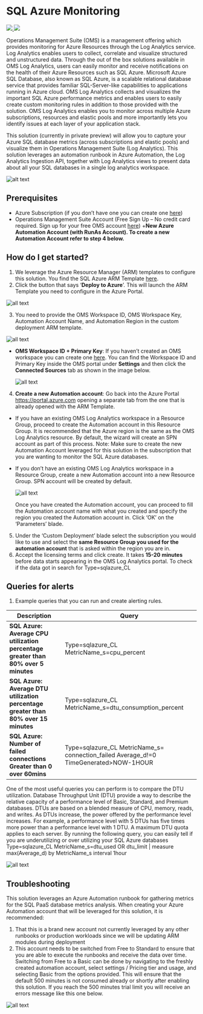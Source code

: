 # SQL Azure Monitoring

<a href="https://portal.azure.com/#create/Microsoft.Template/uri/https%3A%2F%2Fraw.githubusercontent.com%2FAzure%2Fazure-quickstart-templates%2Fmaster%2F101-sqlazure-oms-monitoring%2Fazuredeploy.json" target="_blank">
    <img src="http://azuredeploy.net/deploybutton.png"/>
</a>
<a href="http://armviz.io/#/?load=https%3A%2F%2Fraw.githubusercontent.com%2FAzure%2Fazure-quickstart-templates%2Fmaster%2F101-sqlazure-oms-monitoring%2Fazuredeploy.json" target="_blank">
    <img src="http://armviz.io/visualizebutton.png"/>
</a>

Operations Management Suite (OMS) is a management offering which provides monitoring for Azure Resources through the Log Analytics service. Log Analytics enables users to collect, correlate and visualize structured and unstructured data. Through the out of the box solutions available in OMS Log Analytics, users can easily monitor and receive notifications on the health of their Azure Resources such as SQL Azure. Microsoft Azure SQL Database, also known as SQL Azure, is a scalable relational database service that provides familiar SQL-Server-like capabilities to applications running in Azure cloud. OMS Log Analytics collects and visualizes the important SQL Azure performance metrics and enables users to easily create custom monitoring rules in addition to those provided with the solution. OMS Log Analytics enables you to monitor across multiple Azure subscriptions, resources and elastic pools and more importantly lets you identify issues at each layer of your application stack. 

This solution (currently in private preview) will allow you to capture your Azure SQL database metrics (across subscriptions and elastic pools) and visualize them in Operations Management Suite (Log Analytics). This solution leverages an automation runbook in Azure Automation, the Log Analytics Ingestion API, together with Log Analytics views to present data about all your SQL databases in a single log analytics workspace. 

![alt text](images/SQLAzurePaaS.png "SQL Azure Monitoring")
 
## Prerequisites

+ Azure Subscription (if you don’t have one you can create one [here](https://azure.microsoft.com/en-us/free/))
+ Operations Management Suite Account (Free Sign Up – No credit card required. Sign up for your free OMS account [here](https://www.microsoft.com/en-us/cloud-platform/operations-management-suite))
+**New Azure Automation Account (with RunAs Account). To create a new Automation Account refer to step 4 below.**

## How do I get started?

1. We leverage the Azure Resource Manager (ARM) templates to configure this solution. You find the SQL Azure ARM Template [here](https://azure.microsoft.com/en-us/documentation/templates/101-sqlazure-oms-monitoring/).
2. Click the button that says ‘**Deploy to Azure**’. This will launch the ARM Template you need to configure in the Azure Portal.
  
  ![all text](images/01sqlazure.png "SQL Azure") 
  
3. You need to provide the OMS Workspace ID, OMS Workspace Key, Automation Account Name, and Automation Region in the custom deployment ARM template.
  
  ![all text](images/02sqlazure.png "SQL Azure") 
  
 * **OMS Workspace ID + Primary Key**: If you haven’t created an OMS workspace you can create one [here](https://www.microsoft.com/en-us/cloud-platform/operations-management-suite). You can find the Workspace ID and Primary Key inside the OMS portal under **Settings** and then click the **Connected Sources** tab as shown in the image below.
   
   ![all text](images/03sqlazure.png "SQL Azure") 
   
4. **Create a new Automation account**: Go back into the Azure Portal https://portal.azure.com opening a separate tab from the one that is already opened with the ARM Template.
 * If you have an existing OMS Log Analytics workspace in a Resource Group, proceed to create the Automation account in this Resource Group. It is recommended that the Azure region is the same as the OMS Log Analytics resource. By default, the wizard will create an SPN account as part of this process. Note: Make sure to create the new Automation Account leveraged for this solution in the subscription that you are wanting to monitor the SQL Azure databases.
 * If you don’t have an existing OMS Log Analytics workspace in a Resource Group, create a new Automation account into a new Resource Group. SPN account will be created by default.
   
   ![all text](images/04sqlazure.png "SQL Azure") 
   
    Once you have created the Automation account, you can proceed to fill the Automation account name with what you created and specify the region you created the Automation account in. Click ‘OK’ on the ‘Parameters’ blade.
5. Under the ‘Custom Deployment’ blade select the subscription you would like to use and select the **same Resource Group you used for the automation account** that is asked within the region you are in.
6. Accept the licensing terms and click create. It takes **15-20 minutes** before data starts appearing in the OMS Log Analytics portal. To check if the data got in search for Type=sqlazure_CL

## Queries for alerts

1. Example queries that you can run and create alerting rules.

Description | Query
--- | ---
**SQL Azure: Average CPU utilization percentage greater than 80% over 5 minutes** | Type=sqlazure_CL MetricName_s=cpu_percent  | measure Avg(Average_d) by DatabaseName_s interval 10minutes
**SQL Azure: Average DTU utilization percentage greater than 80% over 15 minutes** |Type=sqlazure_CL MetricName_s=dtu_consumption_percent  | measure Avg(Average_d) by DatabaseName_s interval 10minutes
**SQL Azure: Number of failed connections Greater than 0 over 60mins** | Type=sqlazure_CL MetricName_s= connection_failed Average_d!=0 TimeGenerated>NOW-1HOUR | measure count() by DatabaseName_s

One of the most useful queries you can perform is to compare the DTU utilization. Database Throughput Unit (DTU) provide a way to describe the relative capacity of a performance level of Basic, Standard, and Premium databases. DTUs are based on a blended measure of CPU, memory, reads, and writes. As DTUs increase, the power offered by the performance level increases. For example, a performance level with 5 DTUs has five times more power than a performance level with 1 DTU. A maximum DTU quota applies to each server.
By running the following query, you can easily tell if you are underutilizing or over utilizing your SQL Azure databases
Type=sqlazure_CL MetricName_s=dtu_used OR dtu_limit | measure max(Average_d) by MetricName_s interval 1hour

![all text](images/05sqlazure.png "SQL Azure") 
 
## Troubleshooting

This solution leverages an Azure Automation runbook for gathering metrics for the SQL PaaS database metrics analysis.  When creating your Azure Automation account that will be leveraged for this solution, it is recommended:

1. That this is a brand new account not currently leveraged by any other runbooks or production workloads since we will be updating ARM modules during deployment
2. This account needs to be switched from Free to Standard to ensure that you are able to execute the runbooks and receive the data over time.  Switching from Free to a Basic can be done by navigating to the freshly created automation account, select settings / Pricing tier and usage, and selecting Basic from the options provided.  This will ensure that the default 500 minutes is not consumed already or shortly after enabling this solution. If you reach the 500 minutes trial limit you will receive an errors message like this one below.

![all text](images/06sqlazure.png "SQL Azure") 
